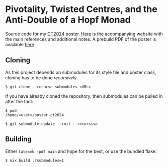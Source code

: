# Pivotality, Twisted Centres, and the Anti-Double of a Hopf Monad

Source code for my [CT2024](https://www.usc.gal/regaca/ct2024/) poster.
[Here](https://tony-zorman.com/ct2024) is the accompanying website with the main references and additional notes.
A prebuild PDF of the poster is available [here](https://tony-zorman.com/posters/ct2024/poster.pdf).

## Cloning

As this project depends on submodules for its style file and poster class, cloning has to be done _recursively_.

``` console
$ git clone --recurse-submodules «URL»
```

If you have already cloned the repository, then submodules can be pulled in after the fact:

``` console
$ pwd
/home/«user»/poster-ct2024

$ git submodule update --init --recursive
```

## Building

Either `latexmk -pdf main` and hope for the best, or use the bundled flake:

``` console
$ nix build .?submodules=1
```
